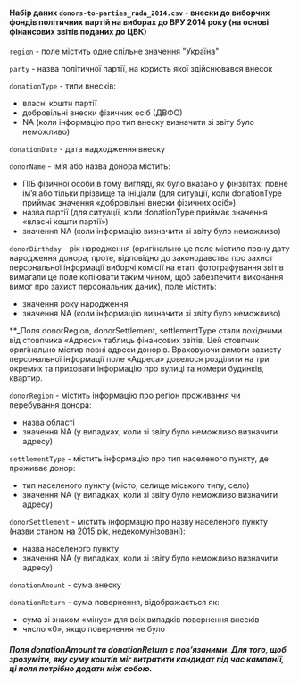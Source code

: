 #### Набір даних ```donors-to-parties_rada_2014.csv``` - внески до виборчих фондів політичних партій на виборах до ВРУ 2014 року (на основі фінансових звітів поданих до ЦВК)

```region``` - поле містить одне спільне значення "Україна"

```party``` - назва політичної партії, на користь якої здійснювався внесок

```donationType``` - типи внесків:
- власні кошти партії
- добровільні внески фізичних осіб (ДВФО)
- NA (коли інформацію про тип внеску визначити зі звіту було неможливо)

```donationDate``` - дата надходження внеску

```donorName``` - ім’я або назва донора містить:
- ПІБ фізичної особи в тому вигляді, як було вказано у фінзвітах: повне ім’я або тільки прізвище та ініціали (для ситуації, коли donationType приймає значення «добровільні внески фізичних осіб»)
- назва партії (для ситуації, коли donationType приймає значення «власні кошти партії»)
- значення NA (коли інформацію визначити зі звіту було неможливо)

```donorBirthday``` - рік народження (оригінально це поле містило повну дату народження донора, проте, відповідно до законодавства про захист персональної інформації виборчі комісії на етапі фотографування звітів вимагали це поле копіювати таким чином, щоб забезпечити виконання вимог про захист персональних даних), поле містить:
- значення року народження
- значення NA (коли інформацію визначити зі звіту було неможливо)
	
**_Поля donorRegion, donorSettlement, settlementType стали похідними від стовпчика «Адреси» таблиць фінансових звітів. Цей стовпчик оригінально містив повні адреси донорів. Враховуючи вимоги захисту персональної інформації поле «Адреса» довелося розділити на три окремих та приховати інформацію про вулиці та номери будинків, квартир.

```donorRegion``` - містить інформацію про регіон проживання чи перебування донора:
- назва області
- значення NA (у випадках, коли зі звіту було неможливо визначити адресу)

```settlementType``` - містить інформацію про тип населеного пункту, де проживає донор:
- тип населеного пункту (місто, селище міського типу, село)
- значення NA (у випадках, коли зі звіту було неможливо визначити адресу)

```donorSettlement``` - містить інформацію про назву населеного пункту (назви станом на 2015 рік, недекомунізовані):
- назва населеного пункту
- значення NA (у випадках, коли зі звіту було неможливо визначити адресу)

```donationAmount``` - сума внеску

```donationReturn``` - сума повернення, відображається як:
- сума зі знаком «мінус» для всіх випадків повернення внесків
- число «0», якщо повернення не було

##### Поля donationAmount та donationReturn є пов’язаними. Для того, щоб зрозуміти, яку суму коштів міг витратити кандидат під час кампанії, ці поля потрібно додати між собою.
